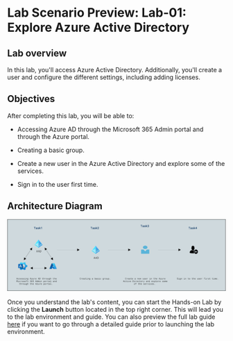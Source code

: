 # Lab Scenario Preview: Lab-01: Explore Azure Active Directory

## Lab overview

In this lab, you'll access Azure Active Directory. Additionally, you'll create a user and configure the different settings, including adding licenses.

## Objectives

After completing this lab, you will be able to:

- Accessing Azure AD through the Microsoft 365 Admin portal and through the Azure portal.

- Creating a basic group.

- Create a new user in the Azure Active Directory and explore some of the services.

- Sign in to the user first time.


## Architecture Diagram

![](../images/preview01.png)

Once you understand the lab's content, you can start the Hands-on Lab by clicking the **Launch** button located in the top right corner. This will lead you to the lab environment and guide. You can also preview the full lab guide [here](https://experience.cloudlabs.ai/#/labguidepreview/fe446caa-6d00-4170-ab57-57aab589a0eb) if you want to go through a detailed guide prior to launching the lab environment. 

